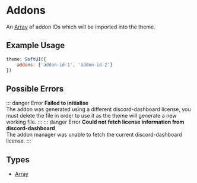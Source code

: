 # Addons
An [Array](https://developer.mozilla.org/en-US/docs/Web/JavaScript/Reference/Global_Objects/Array) of addon IDs which will be imported into the theme. 
## Example Usage
```js
theme: SoftUI({
    addons: ['addon-id-1', 'addon-id-2']
})
```

## Possible Errors
::: danger Error
**Failed to initialise**<br>
The addon was generated using a different discord-dashboard license, you must delete the file in order to use it as the theme will generate a new working file.
:::
::: danger Error
**Could not fetch license information from discord-dashboard**<br>
The addon manager was unable to fetch the current discord-dashboard license.
:::

## Types
- [Array](https://developer.mozilla.org/en-US/docs/Web/JavaScript/Reference/Global_Objects/Array)